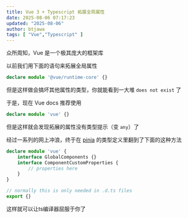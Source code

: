 ```yaml
---
title: Vue 3 + Typescript 拓展全局属性
date: 2025-08-06 07:17:23
updated: "2025-08-06"
author: btjawa
tags: [ "Vue","Typescript" ]
---
```


众所周知，Vue 是一个极其庞大的框架库

以前我们用下面的语句来拓展全局属性

```ts
declare module '@vue/runtime-core' {}
```

但是这样做会搞坏其他属性的类型，你就能看到一大堆 `does not exist` 了

于是，现在 Vue docs 推荐使用

```ts
declare module 'vue' {}
```

但是这样就会发现拓展的属性没有类型提示（变 `any`）了

经过一系列的网上冲浪，终于在 [pinia](https://github.com/vuejs/pinia) 的类型定义里翻到了下面的这种方法

```ts
declare module 'vue' {
    interface GlobalComponents {}
    interface ComponentCustomProperties {
        // properties here
    }
}

// normally this is only needed in .d.ts files
export {}
```

这样就可以让ts编译器屈服于你了